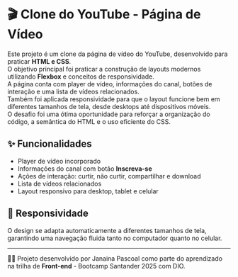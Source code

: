 # 🎬 Clone do YouTube - Página de Vídeo  

Este projeto é um clone da página de vídeo do YouTube, desenvolvido para praticar **HTML e CSS**.  
O objetivo principal foi praticar a construção de layouts modernos utilizando **Flexbox** e conceitos de responsividade.  
A página conta com player de vídeo, informações do canal, botões de interação e uma lista de vídeos relacionados.  
Também foi aplicada responsividade para que o layout funcione bem em diferentes tamanhos de tela, desde desktops até dispositivos móveis.  
O desafio foi uma ótima oportunidade para reforçar a organização do código, a semântica do HTML e o uso eficiente do CSS. 

## ✨ Funcionalidades
- Player de vídeo incorporado  
- Informações do canal com botão **Inscreva-se**  
- Ações de interação: curtir, não curtir, compartilhar e download  
- Lista de vídeos relacionados  
- Layout responsivo para desktop, tablet e celular  

## 📱 Responsividade
O design se adapta automaticamente a diferentes tamanhos de tela, garantindo uma navegação fluida tanto no computador quanto no celular.  

---
👩‍💻 Projeto desenvolvido por Janaina Pascoal como parte do aprendizado na trilha de **Front-end** - Bootcamp Santander 2025 com DIO.  
